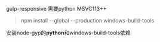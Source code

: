 gulp-responsive 需要python MSVC113++

>npm install --global --production windows-build-tools

安装node-gyp的**python**和windows-build-tools依赖